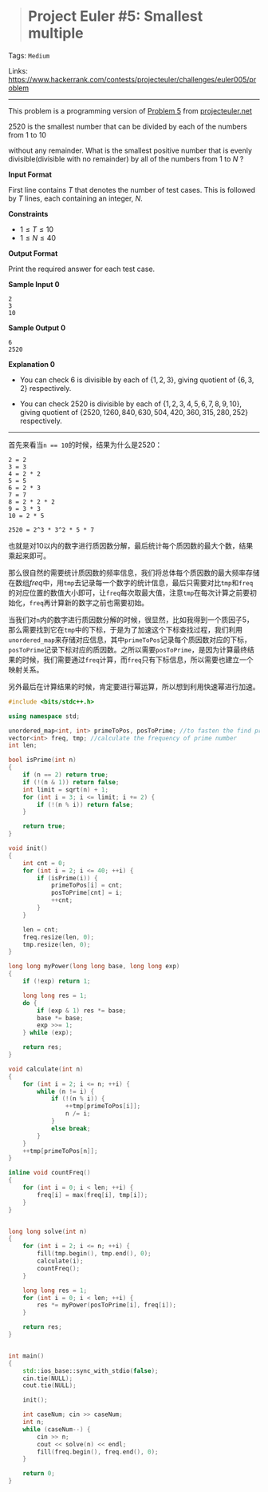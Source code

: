 > # Project Euler #5: Smallest multiple

Tags: `Medium`

Links: https://www.hackerrank.com/contests/projecteuler/challenges/euler005/problem

------

This problem is a programming version of [Problem 5](https://projecteuler.net/problem=5) from [projecteuler.net](https://projecteuler.net/)

$2520$  is the smallest number that can be divided by each of the numbers from $1$ to $10$ 

without any remainder.
What is the smallest positive number that is evenly divisible(divisible with no remainder) by all of the numbers from $1$ to $N$ ?

**Input Format**

First line contains $T$ that denotes the number of test cases. This is followed by $T$ lines, each containing an integer, $N$.

**Constraints**

* $1 \leq T \leq 10$
* $1 \leq N \leq 40$

**Output Format**

Print the required answer for each test case.

**Sample Input 0**

```
2
3
10
```

**Sample Output 0**

```
6
2520
```

**Explanation 0**

- You can check $6$ is divisible by each of $\{ 1, 2, 3\}$, giving quotient of $\{ 6,3,2\}$ respectively.

- You can check $2520$ is divisible by each of $\{ 1,2,3,4,5,6,7,8,9,10\}$, giving quotient of $\{ 2520,1260,840,630,504,420,360,315,280,252\}$ respectively.

-------

首先来看当`n == 10`的时候，结果为什么是2520：

```
2 = 2
3 = 3
4 = 2 * 2
5 = 5
6 = 2 * 3
7 = 7
8 = 2 * 2 * 2
9 = 3 * 3
10 = 2 * 5

2520 = 2^3 * 3^2 * 5 * 7
```

也就是对10以内的数字进行质因数分解，最后统计每个质因数的最大个数，结果乘起来即可。

那么很自然的需要统计质因数的频率信息，我们将总体每个质因数的最大频率存储在数组$freq$中，用`tmp`去记录每一个数字的统计信息，最后只需要对比`tmp`和`freq`的对应位置的数值大小即可，让`freq`每次取最大值，注意`tmp`在每次计算之前要初始化，`freq`再计算新的数字之前也需要初始。

当我们对`n`内的数字进行质因数分解的时候，很显然，比如我得到一个质因子5，那么需要找到它在`tmp`中的下标，于是为了加速这个下标查找过程，我们利用`unordered_map`来存储对应信息，其中`primeToPos`记录每个质因数对应的下标，`posToPrime`记录下标对应的质因数。之所以需要`posToPrime`，是因为计算最终结果的时候，我们需要通过`freq`计算，而`freq`只有下标信息，所以需要也建立一个映射关系。

另外最后在计算结果的时候，肯定要进行幂运算，所以想到利用快速幂进行加速。

```c++
#include <bits/stdc++.h>

using namespace std;

unordered_map<int, int> primeToPos, posToPrime; //to fasten the find process
vector<int> freq, tmp; //calculate the frequency of prime number
int len;

bool isPrime(int n)
{
    if (n == 2) return true;
    if (!(n & 1)) return false;
    int limit = sqrt(n) + 1;
    for (int i = 3; i <= limit; i += 2) {
        if (!(n % i)) return false; 
    }

    return true;
}

void init()
{
    int cnt = 0;
    for (int i = 2; i <= 40; ++i) {
        if (isPrime(i)) {
            primeToPos[i] = cnt;
            posToPrime[cnt] = i;
            ++cnt;
        }
    }

    len = cnt;
    freq.resize(len, 0);
    tmp.resize(len, 0);
}

long long myPower(long long base, long long exp)
{
    if (!exp) return 1;

    long long res = 1;
    do {
        if (exp & 1) res *= base;
        base *= base;
        exp >>= 1;
    } while (exp);

    return res;
}

void calculate(int n)
{
    for (int i = 2; i <= n; ++i) {
        while (n != i) {
            if (!(n % i)) {
                ++tmp[primeToPos[i]];
                n /= i;
            }
            else break;
        }
    }
    ++tmp[primeToPos[n]];
}

inline void countFreq()
{
    for (int i = 0; i < len; ++i) {
        freq[i] = max(freq[i], tmp[i]);
    }
}


long long solve(int n)
{
    for (int i = 2; i <= n; ++i) {
        fill(tmp.begin(), tmp.end(), 0);
        calculate(i);
        countFreq();
    }

    long long res = 1;
    for (int i = 0; i < len; ++i) {
        res *= myPower(posToPrime[i], freq[i]);
    }

    return res;
}


int main()
{
    std::ios_base::sync_with_stdio(false);
    cin.tie(NULL);
    cout.tie(NULL);

    init();

    int caseNum; cin >> caseNum;
    int n;
    while (caseNum--) {
        cin >> n;
        cout << solve(n) << endl;
        fill(freq.begin(), freq.end(), 0);
    }

    return 0;
}
```













